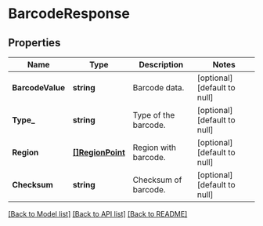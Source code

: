 # BarcodeResponse

## Properties
Name | Type | Description | Notes
------------ | ------------- | ------------- | -------------
**BarcodeValue** | **string** | Barcode data.  | [optional] [default to null]
**Type_** | **string** | Type of the barcode.  | [optional] [default to null]
**Region** | [**[]RegionPoint**](RegionPoint.md) | Region with barcode.  | [optional] [default to null]
**Checksum** | **string** | Checksum of barcode.  | [optional] [default to null]

[[Back to Model list]](../README.md#documentation-for-models) [[Back to API list]](../README.md#documentation-for-api-endpoints) [[Back to README]](../README.md)


